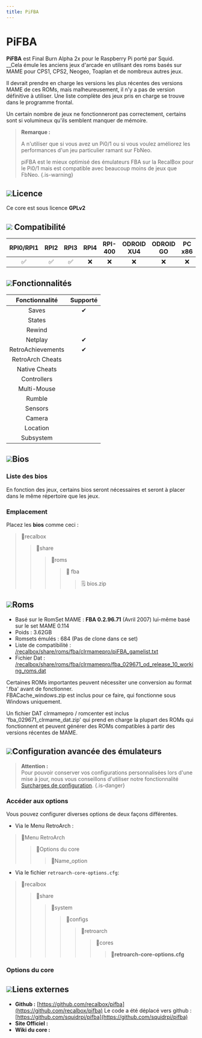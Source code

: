```yaml
---
title: PiFBA
---
```


# PiFBA

**PiFBA** est Final Burn Alpha 2x pour le Raspberry Pi porté par Squid.  
__Cela émule les anciens jeux d'arcade en utilisant des roms basés sur MAME pour CPS1, CPS2, Neogeo, Toaplan et de nombreux autres jeux.

Il devrait prendre en charge les versions les plus récentes des versions MAME de ces ROMs, mais malheureusement, il n'y a pas de version définitive à utiliser. Une liste complète des jeux pris en charge se trouve dans le programme frontal.

Un certain nombre de jeux ne fonctionneront pas correctement, certains sont si volumineux qu'ils semblent manquer de mémoire.


>**Remarque :**
>
>A n'utiliser que si vous avez un Pi0/1 ou si vous voulez améliorez les performances d'un jeu particulier ramant sur FbNeo.
>
>piFBA est le mieux optimisé des émulateurs FBA sur la RecalBox pour le Pi0/1 mais est compatible avec beaucoup moins de jeux que FbNeo.
{.is-warning}

## ![](./gerald-g-parchment-background-or-border-5.svg)Licence

Ce core est sous licence **GPLv2**

## ![](./compatibility.png) Compatibilité

| RPI0/RPI1 | RPI2 | RPI3 | RPI4 | RPI-400 | ODROID XU4 | ODROID GO | PC x86 | PC x86\_64 |
| :---: | :---: | :---: | :---: | :---: | :---: | :---: | :---: | :---: |
| ✅ | ✅ | ✅ | ❌ | ❌ | ❌ | ❌ | ❌ | ❌ |

## ![](./cogwheel-145804_640.png)Fonctionnalités

| Fonctionnalité | Supporté |
| :---: | :---: |
| Saves | ✔ |
| States |  |
| Rewind |  |
| Netplay | ✔ |
| RetroAchievements | ✔ |
| RetroArch Cheats |  |
| Native Cheats |  |
| Controllers |  |
| Multi-Mouse |  |
| Rumble |  |
| Sensors |  |
| Camera |  |
| Location |  |
| Subsystem |  |

## ![](./tqfp32.svg)Bios

### Liste des bios

En fonction des jeux, certains bios seront nécessaires et seront à placer dans le même répertoire que les jeux.

### **Emplacement**

Placez les **bios** comme ceci : 

> 📁recalbox
>
> > 📁share
> >
> > > 📁roms
> > >
> > > > 📁 fba
> > > >
> > > > > 🗒 bios.zip

## ![](./rom-30098_640.png)**Roms**

* Basé sur le RomSet MAME : **FBA 0.2.96.71** \(Avril 2007\) lui-même basé sur le set MAME 0.114
* Poids : 3.62GB
* Romsets émulés : 684 \(Pas de clone dans ce set\)
* Liste de compatibilité : [/recalbox/share/roms/fba/clrmamepro/piFBA\_gamelist.txt](https://gitlab.com/recalbox/recalbox/-/raw/master/board/recalbox/fsoverlay/recalbox/share_init/bios/fba/piFBA_gamelist.txt)
* Fichier Dat : [/recalbox/share/roms/fba/clrmamepro/fba\_029671\_od\_release\_10\_working\_roms.dat](https://gitlab.com/recalbox/recalbox/-/raw/master/board/recalbox/fsoverlay/recalbox/share_init/bios/fba/fba_029671_od_release_10_working_roms.dat)

Certaines ROMs importantes peuvent nécessiter une conversion au format '.fba' avant de fonctionner.  
FBACache\_windows.zip est inclus pour ce faire, qui fonctionne sous Windows uniquement.

Un fichier DAT clrmamepro / romcenter est inclus 'fba\_029671\_clrmame\_dat.zip' qui prend en charge la plupart des ROMs qui fonctionnent et peuvent générer des ROMs compatibles à partir des versions récentes de MAME.

## ![](./hammer-28636_640.png)Configuration avancée des émulateurs


>**Attention :**  
>Pour pouvoir conserver vos configurations personnalisées lors d'une mise à jour, nous vous conseillons d'utiliser notre fonctionnalité [Surcharges de configuration](/fr/usage-avance/surcharge-de-configuration).
{.is-danger}

### Accéder aux options

Vous pouvez configurer diverses options de deux façons différentes.

* Via le Menu RetroArch :

> 📁Menu RetroArch
>
> > 📁Options du core
> >
> > > 🧩Name\_option

* Via le fichier `retroarch-core-options.cfg`:

> 📁recalbox
>
> > 📁share
> >
> > > 📁system
> > >
> > > > 📁configs
> > > >
> > > > > 📁retroarch
> > > > >
> > > > > > 📁cores
> > > > > >
> > > > > > > 🧩**retroarch-core-options.cfg**

### Options du core

## ![](./kisspng-web-development-world-wide-web-computer-icons-webs-world-wide-web-icon-png-5ab05c24477216.4540070115215073642927.png)**Liens externes**

* **Github :** [https://github.com/recalbox/pifba](https://github.com/recalbox/pifba) Le code a été déplacé vers github : [https://github.com/squidrpi/pifba](https://github.com/squidrpi/pifba)
* **Site Officiel :** 
* **Wiki du core :** 

